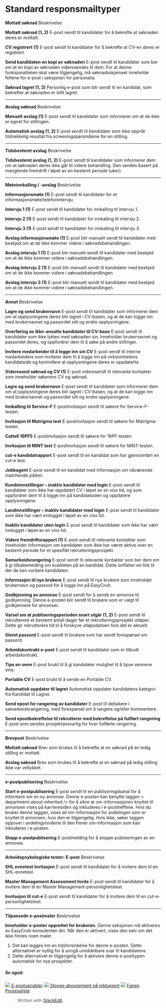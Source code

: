 # Standard responsmailtyper

**Mottatt søknad**
Beskrivelse

**Mottatt søknad (1, 2)**
E-post sendt til kandidater for å bekrefte at søknaden deres er mottatt.

**CV registrert (1)**
E-post sendt til kandidater for å bekrefte at CV-en deres er registrert.

**Send kandIdaten en kopi av søknaden**
E-post sendt til kandidater som ber om at en kopi av søknaden videresendes til dem. For at denne funksjonaliteten skal være tilgjengelig, må søknadsskjemaet inneholde feltene for e-post i seksjonen for personalia.

**Søknad lagret (1, 2)**
Personlig e-post som blir sendt til en kandidat, som bekrefter at søknaden er blitt lagret.
***
**Avslag søknad**
Beskrivelse

**Manuelt avslag (1)**
E-post sendt til kandidater som informerer om at de ikke er egnet for stillingen.

**Automatisk avslag (1, 2)**
E-post sendt til kandidater som ikke oppnår tilstrekkelig resultat fra screeningspørsmålene for en stilling.
***
**Tidsbestemt avslag**
Beskrivelse

**Tidsbestemt avslag (1, 2)**
E-post sendt til kandidater som informerer dem om at søknaden deres ikke går til videre behandling. Den sendes basert på manglende fremdrift i løpet av en bestemt periode (uker).
***
**Møteinnkalling / -avslag**
Beskrivelse

**Informasjonsmøte (1)**
E-post sendt til kandidater for et informasjonsmøte/telefonintervju.

**Intervju 1 (1)**
E-post sendt til kandidater for innkalling til intervju 1.

**Intervju 2 (1)**
E-post sendt til kandidater for innkalling til intervju 2.

**Intervju 3 (1)**
E-post sendt til kandidater for innkalling til intervju 3.

**Avslag informasjonsmøte (1)**
E-post blir manuelt sendt til kandidater med beskjed om at de ikke kommer videre i søknadsbehandlingen.

**Avslag intervju 1 (1)**
E-post blir manuelt sendt til kandidater med beskjed om at de ikke kommer videre i søknadsbehandlingen.

**Avslag intervju 2 (1)**
E-post blir manuelt sendt til kandidater med beskjed om at de ikke kommer videre i søknadsbehandlingen.

**Avslag intervju 3 (1)**
E-post blir manuelt sendt til kandidater med beskjed om at de ikke kommer videre i søknadsbehandlingen.
***
**Annet**
Beskrivelse

**Lagre og send brukernavn**
E-post sendt til kandidater som informerer dem om at opplysningene deres blir lagret i CV-basen, og at de kan logge inn med brukernavnet og passordet sitt og endre opplysningene.

**Overføring av ikke-ansatte kandidater til CV-base**
E-post sendt til kandidater som ikke lyktes med søknaden sin. Inneholder brukernavnet og passordet deres, og oppfordrer dem til å søke på andre stillinger.

**Invitere medarbeider til å legge inn sin CV**
E-post sendt til interne medarbeidere som inviterer dem til å logge inn på virksomhetens kandidatside og kontrollere at opplysningene deres er oppdaterte.

**Videresend søknad og CV (1)**
E-post videresendt til relevante kontakter som inneholder søkerens CV og søknad.

**Lagre og send brukernavn**
E-post sendt til kandidater som informerer dem om at opplysningene deres blir lagret i CV-basen, og at de kan logge inn med brukernavnet og passordet sitt og endre opplysningene.

**Innkalling til Service-F**
E-postinvitasjon sendt til søkere for Service-F-testen.

**Invitasjon til Matrigma test**
E-postinvitasjon sendt til søkere for Matrigma-testen.

**Cattell 16PF5**
E-postinvitasjon sendt til søkere for 16PF-testen

**Invitasjon til MINT test**
E-postinvitasjon sendt til søkere for MINT-testen.

**cut-e kandidatrapport**
E-post sendt til en kandidat som har gjennomført en cut-e test.

**Jobbagent**
E-post sendt til en kandidat med informasjon om nåværende matchende jobber.

**Kundeinnstillinger – inaktiv kandidater med login**
E-post sendt til kandidater som ikke har oppdatert CV i løpet av en viss tid, og som oppfordrer dem til å logge inn på kandidatsiden og oppdatere opplysningene.

**Landinnstillinger – inaktiv kandidater med login**
E-post sendt til kandidater som ikke har vært innlogget i løpet av en viss tid.

**Inaktiv kandidater uten login**
E-post sendt til kandidater som ikke har vært innlogget i løpet av en viss tid.

**Videre fremdriftsrapport (1)**
E-post sendt til relevante kontakter som inneholder informasjon om kandidater som ikke har været aktive over en bestemt periode for et spesifikt rekrutteringsprosjekt.

**Samarbeidsrangering**
E-post sendt til relevante kontakter som ber dem om å gi tilbakemelding om kvaliteten på en kandidat. Dette omfatter en link til der de kan vurdere kandidaten.

**Informasjon til nye brukere**
E-post sendt til nye brukere som inneholder brukernavn og passord for å logge inn på EasyCruit.

**Godkjenning av annonse**
E-post sendt for å sende en annonse til godkjenning. Denne e-posten blir sendt til brukere som er valgt til godkjennere for annonser.

**Varsel om at publiseringsperioden snart utgår (1, 2)**
E-post sendt til rekrutterere et bestemt antall dager før et rekrutteringsprosjekt utløper. Dette gir rekrutterere tid til å forskyve utløpsdatoen hvis det er aktuelt.

**Glemt passord**
E-post sendt til brukere som har sendt forespørsel om passord.

**Arbeidskontrakt e-post**
E-post sendt til kandidater som er tilbudt arbeidskontrakt.

**Tips en venn**
E-post brukt til å gi kandidater mulighet til å tipse vennene sine.

**Portable CV**
E-post brukt til å sende en Portable CV.

**Automatisk oppdater til lagret**
Automatisk oppdater kandidatens kategori fra Kandidat til Lagret.

**Send epost for rangering av kandidater**
E-post til deltakere i samarbeidsrangering, med forespørsel om å rangere og/eller kommentere.

**Send epostbekreftelse til rekrutterer med bekreftelse på fullført rangering**
E-post som sendes prosjektansvarlig for hver fullførte rangering.
***
**Brevpost**
Beskrivelse

**Mottatt søknad**
Brev som brukes til å bekrefte at en søknad på en ledig stilling er mottatt.

**Avslag søknad**
Brev som brukes til å bekrefte at en søknad på ledig stilling ikke var vellykket.
***
**e-postpublisering**
Beskrivelse

**Start e-postpublisering**
E-post sendt til en publiseringskanal for å informere om en ny annonse. Denne e-posten kan benytte taggen < department-about-inherited /> for å sikre at om-informasjonen knyttet til annonsen vises på karrieresiden og inkluderes i e-posttreffene. Hvis du bruker denne taggen, vises all om-informasjon for avdelingen som er knyttet til annonsen, hvis den er tilgjengelig. Hvis ikke, søker taggen oppover i avdelingsnivåene til den finner om-informasjon som kan inkluderes i e-posten.

**Stopp e-postpublisering**
E-postmelding for å stoppe publiseringen av en annonse.
***
**Arbeidspsykologiske tester: E-post**
Beskrivelse

**SHL evnetest invitasjon**
E-post sendt til kandidater for å invitere dem til en SHL-evnetest.

**Master Management Assessment Invite**
E-post sendt til kandidater for å invitere dem til en Master Management-personlighetstest.

**Invitasjon til cut-e**
E-post sendt til kandidater for å invitere dem til en cut-e-personlighetstest.
***
**Tilpassede e-postmaler**
Beskrivelse

**Inneholder e-poster opprettet for brukeren.**
Denne seksjonen må aktiveres av EasyCruit-konsulenten din. Når den er aktivert, vises den selv om det ikke finnes noen maler.

1.  Det kan legges inn en tidsforsinkelse for denne e-posten. Dette alternativet er nyttig for å unngå umiddelbare svar til kandidatene.
2.  Dette alternativet er tilgjengelig for å aktivere denne e-posttypen automatisk for nye prosjekter.

##### Se også:

![](../Resources/Images/icon-document-link.png)  [E-postvariabler](email_variables.htm)
![](../Resources/Images/icon-document-link.png)  [Stoppe abonnement på jobbagent](unsubscribe_from_job_agent.htm)
![](../Resources/Images/icon-document-link.png)  [Fanen Prosessliste](recruitment_activities_list_tab.htm)


> Written with [StackEdit](https://stackedit.io/).
<!--stackedit_data:
eyJoaXN0b3J5IjpbLTExODcwOTgwOTldfQ==
-->